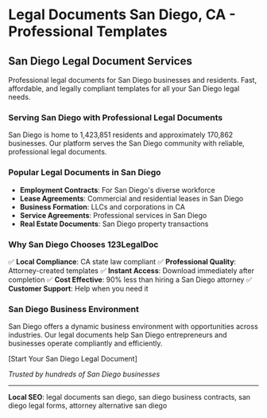 # Legal Documents San Diego, CA - Professional Templates

## San Diego Legal Document Services

Professional legal documents for San Diego businesses and residents. Fast, affordable, and legally compliant templates for all your San Diego legal needs.

### Serving San Diego with Professional Legal Documents

San Diego is home to 1,423,851 residents and approximately 170,862 businesses. Our platform serves the San Diego community with reliable, professional legal documents.

### Popular Legal Documents in San Diego

- **Employment Contracts**: For San Diego's diverse workforce
- **Lease Agreements**: Commercial and residential leases in San Diego
- **Business Formation**: LLCs and corporations in CA
- **Service Agreements**: Professional services in San Diego
- **Real Estate Documents**: San Diego property transactions

### Why San Diego Chooses 123LegalDoc

✅ **Local Compliance**: CA state law compliant
✅ **Professional Quality**: Attorney-created templates
✅ **Instant Access**: Download immediately after completion
✅ **Cost Effective**: 90% less than hiring a San Diego attorney
✅ **Customer Support**: Help when you need it

### San Diego Business Environment

San Diego offers a dynamic business environment with opportunities across industries. Our legal documents help San Diego entrepreneurs and businesses operate compliantly and efficiently.

[Start Your San Diego Legal Document]

*Trusted by hundreds of San Diego businesses*

---

**Local SEO**: legal documents san diego, san diego business contracts, san diego legal forms, attorney alternative san diego

